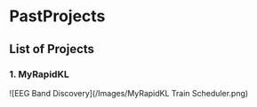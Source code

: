 # PastProjects

## List of Projects

### 1. MyRapidKL
![EEG Band Discovery](/Images/MyRapidKL Train Scheduler.png)
